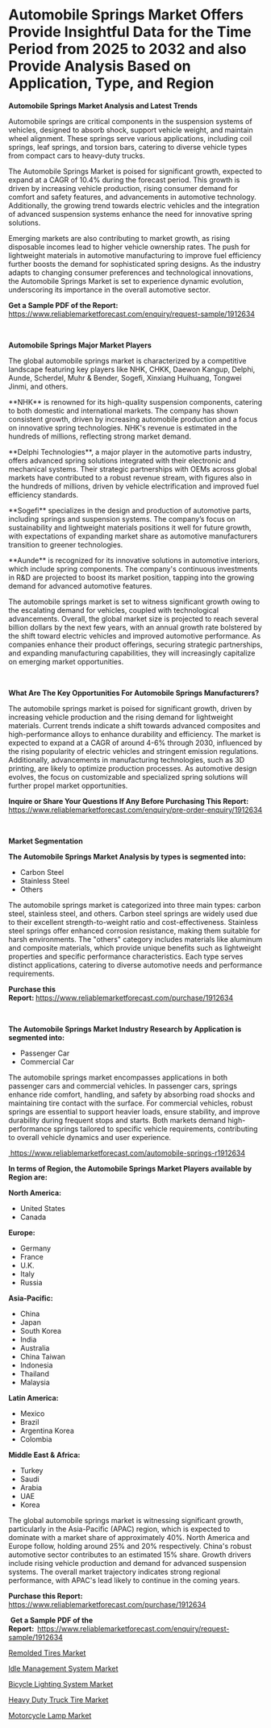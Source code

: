 <p><h1>Automobile Springs Market Offers Provide Insightful Data for the Time Period from 2025 to 2032 and also Provide Analysis Based on Application, Type, and Region</h1></p><p><strong>Automobile Springs Market Analysis and Latest Trends</strong></p>
<p><p>Automobile springs are critical components in the suspension systems of vehicles, designed to absorb shock, support vehicle weight, and maintain wheel alignment. These springs serve various applications, including coil springs, leaf springs, and torsion bars, catering to diverse vehicle types from compact cars to heavy-duty trucks.</p><p>The Automobile Springs Market is poised for significant growth, expected to expand at a CAGR of 10.4% during the forecast period. This growth is driven by increasing vehicle production, rising consumer demand for comfort and safety features, and advancements in automotive technology. Additionally, the growing trend towards electric vehicles and the integration of advanced suspension systems enhance the need for innovative spring solutions.</p><p>Emerging markets are also contributing to market growth, as rising disposable incomes lead to higher vehicle ownership rates. The push for lightweight materials in automotive manufacturing to improve fuel efficiency further boosts the demand for sophisticated spring designs. As the industry adapts to changing consumer preferences and technological innovations, the Automobile Springs Market is set to experience dynamic evolution, underscoring its importance in the overall automotive sector.</p></p>
<p><strong>Get a Sample PDF of the Report:&nbsp;</strong> <a href="https://www.reliablemarketforecast.com/enquiry/request-sample/1912634?utm_campaign=1167&utm_medium=2&utm_source=Github&utm_content=ia&utm_term=30032025&utm_id=automobile-springs">https://www.reliablemarketforecast.com/enquiry/request-sample/1912634</a></p>
<p>&nbsp;</p>
<p><strong>Automobile Springs Major Market Players</strong></p>
<p><p>The global automobile springs market is characterized by a competitive landscape featuring key players like NHK, CHKK, Daewon Kangup, Delphi, Aunde, Scherdel, Muhr & Bender, Sogefi, Xinxiang Huihuang, Tongwei Jinmi, and others. </p><p>**NHK** is renowned for its high-quality suspension components, catering to both domestic and international markets. The company has shown consistent growth, driven by increasing automobile production and a focus on innovative spring technologies. NHK's revenue is estimated in the hundreds of millions, reflecting strong market demand.</p><p>**Delphi Technologies**, a major player in the automotive parts industry, offers advanced spring solutions integrated with their electronic and mechanical systems. Their strategic partnerships with OEMs across global markets have contributed to a robust revenue stream, with figures also in the hundreds of millions, driven by vehicle electrification and improved fuel efficiency standards.</p><p>**Sogefi** specializes in the design and production of automotive parts, including springs and suspension systems. The company’s focus on sustainability and lightweight materials positions it well for future growth, with expectations of expanding market share as automotive manufacturers transition to greener technologies.</p><p>**Aunde** is recognized for its innovative solutions in automotive interiors, which include spring components. The company's continuous investments in R&D are projected to boost its market position, tapping into the growing demand for advanced automotive features.</p><p>The automobile springs market is set to witness significant growth owing to the escalating demand for vehicles, coupled with technological advancements. Overall, the global market size is projected to reach several billion dollars by the next few years, with an annual growth rate bolstered by the shift toward electric vehicles and improved automotive performance. As companies enhance their product offerings, securing strategic partnerships, and expanding manufacturing capabilities, they will increasingly capitalize on emerging market opportunities.</p></p>
<p>&nbsp;</p>
<p><strong>What Are The Key Opportunities For Automobile Springs Manufacturers?</strong></p>
<p><p>The automobile springs market is poised for significant growth, driven by increasing vehicle production and the rising demand for lightweight materials. Current trends indicate a shift towards advanced composites and high-performance alloys to enhance durability and efficiency. The market is expected to expand at a CAGR of around 4-6% through 2030, influenced by the rising popularity of electric vehicles and stringent emission regulations. Additionally, advancements in manufacturing technologies, such as 3D printing, are likely to optimize production processes. As automotive design evolves, the focus on customizable and specialized spring solutions will further propel market opportunities.</p></p>
<p><strong>Inquire or Share Your Questions If Any Before Purchasing This Report:</strong> <a href="https://www.reliablemarketforecast.com/enquiry/pre-order-enquiry/1912634?utm_campaign=1167&utm_medium=2&utm_source=Github&utm_content=ia&utm_term=30032025&utm_id=automobile-springs">https://www.reliablemarketforecast.com/enquiry/pre-order-enquiry/1912634</a></p>
<p>&nbsp;</p>
<p><strong>Market Segmentation</strong></p>
<p><strong>The Automobile Springs Market Analysis by types is segmented into:</strong></p>
<p><ul><li>Carbon Steel</li><li>Stainless Steel</li><li>Others</li></ul></p>
<p><p>The automobile springs market is categorized into three main types: carbon steel, stainless steel, and others. Carbon steel springs are widely used due to their excellent strength-to-weight ratio and cost-effectiveness. Stainless steel springs offer enhanced corrosion resistance, making them suitable for harsh environments. The "others" category includes materials like aluminum and composite materials, which provide unique benefits such as lightweight properties and specific performance characteristics. Each type serves distinct applications, catering to diverse automotive needs and performance requirements.</p></p>
<p><strong>Purchase this Report:&nbsp;</strong><a href="https://www.reliablemarketforecast.com/purchase/1912634?utm_campaign=1167&utm_medium=2&utm_source=Github&utm_content=ia&utm_term=30032025&utm_id=automobile-springs">https://www.reliablemarketforecast.com/purchase/1912634</a></p>
<p>&nbsp;</p>
<p><strong>The Automobile Springs Market Industry Research by Application is segmented into:</strong></p>
<p><ul><li>Passenger Car</li><li>Commercial Car</li></ul></p>
<p><p>The automobile springs market encompasses applications in both passenger cars and commercial vehicles. In passenger cars, springs enhance ride comfort, handling, and safety by absorbing road shocks and maintaining tire contact with the surface. For commercial vehicles, robust springs are essential to support heavier loads, ensure stability, and improve durability during frequent stops and starts. Both markets demand high-performance springs tailored to specific vehicle requirements, contributing to overall vehicle dynamics and user experience.</p></p>
<p><a href="https://www.reliablemarketforecast.com/automobile-springs-r1912634?utm_campaign=1167&utm_medium=2&utm_source=Github&utm_content=ia&utm_term=30032025&utm_id=automobile-springs">&nbsp;https://www.reliablemarketforecast.com/automobile-springs-r1912634</a></p>
<p><strong>In terms of Region, the Automobile Springs Market Players available by Region are:</strong></p>
<p>
    <p> <strong> North America: </strong>
        <ul>
            <li>United States</li>
            <li>Canada</li>
        </ul>
        </p> 
    <p> <strong> Europe: </strong>
        <ul>
            <li>Germany</li>
            <li>France</li>
            <li>U.K.</li>
            <li>Italy</li>
            <li>Russia</li>
        </ul>
        </p> 
    <p> <strong> Asia-Pacific: </strong>
        <ul>
            <li>China</li>
            <li>Japan</li>
            <li>South Korea</li>
            <li>India</li>
            <li>Australia</li>
            <li>China Taiwan</li>
            <li>Indonesia</li>
            <li>Thailand</li>
            <li>Malaysia</li>
        </ul>
        </p> 
    <p> <strong> Latin America: </strong>
        <ul>
            <li>Mexico</li>
            <li>Brazil</li>
            <li>Argentina Korea</li>
            <li>Colombia</li>
        </ul>
        </p> 
    <p> <strong> Middle East & Africa: </strong>
        <ul>
            <li>Turkey</li>
            <li>Saudi</li>
            <li>Arabia</li>
            <li>UAE</li>
            <li>Korea</li>
        </ul>
    </p>
    </p>
<p><p>The global automobile springs market is witnessing significant growth, particularly in the Asia-Pacific (APAC) region, which is expected to dominate with a market share of approximately 40%. North America and Europe follow, holding around 25% and 20% respectively. China's robust automotive sector contributes to an estimated 15% share. Growth drivers include rising vehicle production and demand for advanced suspension systems. The overall market trajectory indicates strong regional performance, with APAC's lead likely to continue in the coming years.</p></p>
<p><strong>Purchase this Report: </strong><a href="https://www.reliablemarketforecast.com/purchase/1912634?utm_campaign=1167&utm_medium=2&utm_source=Github&utm_content=ia&utm_term=30032025&utm_id=automobile-springs">https://www.reliablemarketforecast.com/purchase/1912634</a></p>
<p>&nbsp;<strong>Get a Sample PDF of the Report:&nbsp;&nbsp;</strong><a href="https://www.reliablemarketforecast.com/enquiry/request-sample/1912634?utm_campaign=1167&utm_medium=2&utm_source=Github&utm_content=ia&utm_term=30032025&utm_id=automobile-springs">https://www.reliablemarketforecast.com/enquiry/request-sample/1912634</a></p>
<p><strong></strong></p>
<p><p><a href="https://github.com/hiwanatalak/Market-Research-Report-List-1/blob/main/remolded-tires-market.md?utm_campaign=1167&utm_medium=2&utm_source=Github&utm_content=ia&utm_term=30032025&utm_id=automobile-springs">Remolded Tires Market</a></p><p><a href="https://github.com/claracpegios/Market-Research-Report-List-1/blob/main/idle-management-system-market.md?utm_campaign=1167&utm_medium=2&utm_source=Github&utm_content=ia&utm_term=30032025&utm_id=automobile-springs">Idle Management System Market</a></p><p><a href="https://github.com/failarustic/Market-Research-Report-List-1/blob/main/bicycle-lighting-system-market.md?utm_campaign=1167&utm_medium=2&utm_source=Github&utm_content=ia&utm_term=30032025&utm_id=automobile-springs">Bicycle Lighting System Market</a></p><p><a href="https://github.com/mukaithaisia/Market-Research-Report-List-1/blob/main/heavy-duty-truck-tire-market.md?utm_campaign=1167&utm_medium=2&utm_source=Github&utm_content=ia&utm_term=30032025&utm_id=automobile-springs">Heavy Duty Truck Tire Market</a></p><p><a href="https://github.com/damjiederyd/Market-Research-Report-List-1/blob/main/motorcycle-lamp-market.md?utm_campaign=1167&utm_medium=2&utm_source=Github&utm_content=ia&utm_term=30032025&utm_id=automobile-springs">Motorcycle Lamp Market</a></p></p>